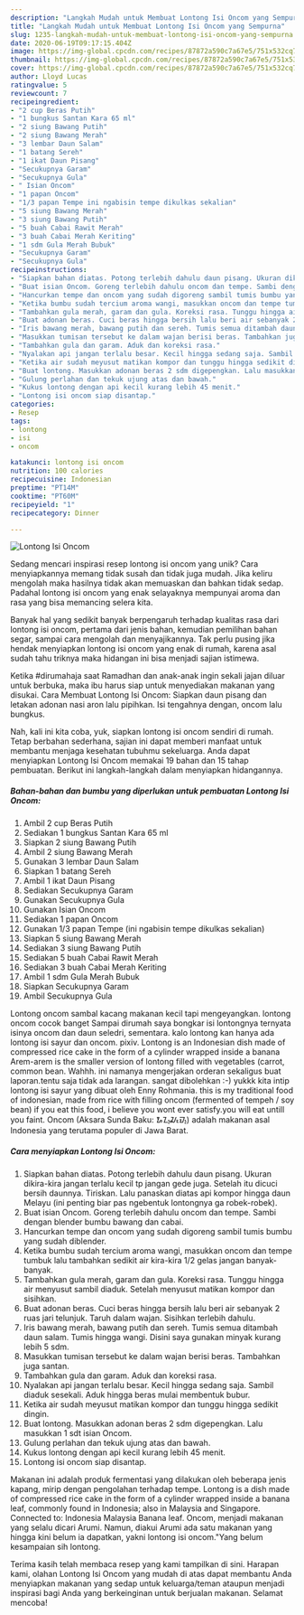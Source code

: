 ```yaml
---
description: "Langkah Mudah untuk Membuat Lontong Isi Oncom yang Sempurna"
title: "Langkah Mudah untuk Membuat Lontong Isi Oncom yang Sempurna"
slug: 1235-langkah-mudah-untuk-membuat-lontong-isi-oncom-yang-sempurna
date: 2020-06-19T09:17:15.404Z
image: https://img-global.cpcdn.com/recipes/87872a590c7a67e5/751x532cq70/lontong-isi-oncom-foto-resep-utama.jpg
thumbnail: https://img-global.cpcdn.com/recipes/87872a590c7a67e5/751x532cq70/lontong-isi-oncom-foto-resep-utama.jpg
cover: https://img-global.cpcdn.com/recipes/87872a590c7a67e5/751x532cq70/lontong-isi-oncom-foto-resep-utama.jpg
author: Lloyd Lucas
ratingvalue: 5
reviewcount: 7
recipeingredient:
- "2 cup Beras Putih"
- "1 bungkus Santan Kara 65 ml"
- "2 siung Bawang Putih"
- "2 siung Bawang Merah"
- "3 lembar Daun Salam"
- "1 batang Sereh"
- "1 ikat Daun Pisang"
- "Secukupnya Garam"
- "Secukupnya Gula"
- " Isian Oncom"
- "1 papan Oncom"
- "1/3 papan Tempe ini ngabisin tempe dikulkas sekalian"
- "5 siung Bawang Merah"
- "3 siung Bawang Putih"
- "5 buah Cabai Rawit Merah"
- "3 buah Cabai Merah Keriting"
- "1 sdm Gula Merah Bubuk"
- "Secukupnya Garam"
- "Secukupnya Gula"
recipeinstructions:
- "Siapkan bahan diatas. Potong terlebih dahulu daun pisang. Ukuran dikira-kira jangan terlalu kecil tp jangan gede juga. Setelah itu dicuci bersih daunnya. Tiriskan. Lalu panaskan diatas api kompor hingga daun Melayu (ini penting biar pas ngebentuk lontongnya ga robek-robek)."
- "Buat isian Oncom. Goreng terlebih dahulu oncom dan tempe. Sambi dengan blender bumbu bawang dan cabai."
- "Hancurkan tempe dan oncom yang sudah digoreng sambil tumis bumbu yang sudah diblender."
- "Ketika bumbu sudah tercium aroma wangi, masukkan oncom dan tempe tumbuk lalu tambahkan sedikit air kira-kira 1/2 gelas jangan banyak-banyak."
- "Tambahkan gula merah, garam dan gula. Koreksi rasa. Tunggu hingga air menyusut sambil diaduk. Setelah menyusut matikan kompor dan sisihkan."
- "Buat adonan beras. Cuci beras hingga bersih lalu beri air sebanyak 2 ruas jari telunjuk. Taruh dalam wajan. Sisihkan terlebih dahulu."
- "Iris bawang merah, bawang putih dan sereh. Tumis semua ditambah daun salam. Tumis hingga wangi. Disini saya gunakan minyak kurang lebih 5 sdm."
- "Masukkan tumisan tersebut ke dalam wajan berisi beras. Tambahkan juga santan."
- "Tambahkan gula dan garam. Aduk dan koreksi rasa."
- "Nyalakan api jangan terlalu besar. Kecil hingga sedang saja. Sambil diaduk sesekali. Aduk hingga beras mulai membentuk bubur."
- "Ketika air sudah meyusut matikan kompor dan tunggu hingga sedikit dingin."
- "Buat lontong. Masukkan adonan beras 2 sdm digepengkan. Lalu masukkan 1 sdt isian Oncom."
- "Gulung perlahan dan tekuk ujung atas dan bawah."
- "Kukus lontong dengan api kecil kurang lebih 45 menit."
- "Lontong isi oncom siap disantap."
categories:
- Resep
tags:
- lontong
- isi
- oncom

katakunci: lontong isi oncom 
nutrition: 100 calories
recipecuisine: Indonesian
preptime: "PT14M"
cooktime: "PT60M"
recipeyield: "1"
recipecategory: Dinner

---
```



![Lontong Isi Oncom](https://img-global.cpcdn.com/recipes/87872a590c7a67e5/751x532cq70/lontong-isi-oncom-foto-resep-utama.jpg)

Sedang mencari inspirasi resep lontong isi oncom yang unik? Cara menyiapkannya memang tidak susah dan tidak juga mudah. Jika keliru mengolah maka hasilnya tidak akan memuaskan dan bahkan tidak sedap. Padahal lontong isi oncom yang enak selayaknya mempunyai aroma dan rasa yang bisa memancing selera kita.

Banyak hal yang sedikit banyak berpengaruh terhadap kualitas rasa dari lontong isi oncom, pertama dari jenis bahan, kemudian pemilihan bahan segar, sampai cara mengolah dan menyajikannya. Tak perlu pusing jika hendak menyiapkan lontong isi oncom yang enak di rumah, karena asal sudah tahu triknya maka hidangan ini bisa menjadi sajian istimewa.

Ketika #dirumahaja saat Ramadhan dan anak-anak ingin sekali jajan diluar untuk berbuka, maka ibu harus siap untuk menyediakan makanan yang disukai. Cara Membuat Lontong Isi Oncom: Siapkan daun pisang dan letakan adonan nasi aron lalu pipihkan. Isi tengahnya dengan, oncom lalu bungkus.


Nah, kali ini kita coba, yuk, siapkan lontong isi oncom sendiri di rumah. Tetap berbahan sederhana, sajian ini dapat memberi manfaat untuk membantu menjaga kesehatan tubuhmu sekeluarga. Anda dapat menyiapkan Lontong Isi Oncom memakai 19 bahan dan 15 tahap pembuatan. Berikut ini langkah-langkah dalam menyiapkan hidangannya.

<!--inarticleads1-->

##### Bahan-bahan dan bumbu yang diperlukan untuk pembuatan Lontong Isi Oncom:

1. Ambil 2 cup Beras Putih
1. Sediakan 1 bungkus Santan Kara 65 ml
1. Siapkan 2 siung Bawang Putih
1. Ambil 2 siung Bawang Merah
1. Gunakan 3 lembar Daun Salam
1. Siapkan 1 batang Sereh
1. Ambil 1 ikat Daun Pisang
1. Sediakan Secukupnya Garam
1. Gunakan Secukupnya Gula
1. Gunakan  Isian Oncom
1. Sediakan 1 papan Oncom
1. Gunakan 1/3 papan Tempe (ini ngabisin tempe dikulkas sekalian)
1. Siapkan 5 siung Bawang Merah
1. Sediakan 3 siung Bawang Putih
1. Sediakan 5 buah Cabai Rawit Merah
1. Sediakan 3 buah Cabai Merah Keriting
1. Ambil 1 sdm Gula Merah Bubuk
1. Siapkan Secukupnya Garam
1. Ambil Secukupnya Gula


Lontong oncom sambal kacang makanan kecil tapi mengeyangkan. lontong oncom cocok banget Sampai dirumah saya bongkar isi lontongnya ternyata isinya oncom dan daun seledri, sementara. kalo lontong kan hanya ada lontong isi sayur dan oncom. pixiv. Lontong is an Indonesian dish made of compressed rice cake in the form of a cylinder wrapped inside a banana Arem-arem is the smaller version of lontong filled with vegetables (carrot, common bean. Wahhh. ini namanya mengerjakan orderan sekaligus buat laporan.tentu saja tidak ada larangan. sangat dibolehkan :-) yukkk kita intip lontong isi sayur yang dibuat oleh Enny Rohmania. this is my traditional food of indonesian, made from rice with filling oncom (fermented of tempeh / soy bean) if you eat this food, i believe you wont ever satisfy.you will eat untill you faint. Oncom (Aksara Sunda Baku: ᮇᮔ᮪ᮎᮧᮙ᮪) adalah makanan asal Indonesia yang terutama populer di Jawa Barat. 

<!--inarticleads2-->

##### Cara menyiapkan Lontong Isi Oncom:

1. Siapkan bahan diatas. Potong terlebih dahulu daun pisang. Ukuran dikira-kira jangan terlalu kecil tp jangan gede juga. Setelah itu dicuci bersih daunnya. Tiriskan. Lalu panaskan diatas api kompor hingga daun Melayu (ini penting biar pas ngebentuk lontongnya ga robek-robek).
1. Buat isian Oncom. Goreng terlebih dahulu oncom dan tempe. Sambi dengan blender bumbu bawang dan cabai.
1. Hancurkan tempe dan oncom yang sudah digoreng sambil tumis bumbu yang sudah diblender.
1. Ketika bumbu sudah tercium aroma wangi, masukkan oncom dan tempe tumbuk lalu tambahkan sedikit air kira-kira 1/2 gelas jangan banyak-banyak.
1. Tambahkan gula merah, garam dan gula. Koreksi rasa. Tunggu hingga air menyusut sambil diaduk. Setelah menyusut matikan kompor dan sisihkan.
1. Buat adonan beras. Cuci beras hingga bersih lalu beri air sebanyak 2 ruas jari telunjuk. Taruh dalam wajan. Sisihkan terlebih dahulu.
1. Iris bawang merah, bawang putih dan sereh. Tumis semua ditambah daun salam. Tumis hingga wangi. Disini saya gunakan minyak kurang lebih 5 sdm.
1. Masukkan tumisan tersebut ke dalam wajan berisi beras. Tambahkan juga santan.
1. Tambahkan gula dan garam. Aduk dan koreksi rasa.
1. Nyalakan api jangan terlalu besar. Kecil hingga sedang saja. Sambil diaduk sesekali. Aduk hingga beras mulai membentuk bubur.
1. Ketika air sudah meyusut matikan kompor dan tunggu hingga sedikit dingin.
1. Buat lontong. Masukkan adonan beras 2 sdm digepengkan. Lalu masukkan 1 sdt isian Oncom.
1. Gulung perlahan dan tekuk ujung atas dan bawah.
1. Kukus lontong dengan api kecil kurang lebih 45 menit.
1. Lontong isi oncom siap disantap.


Makanan ini adalah produk fermentasi yang dilakukan oleh beberapa jenis kapang, mirip dengan pengolahan terhadap tempe. Lontong is a dish made of compressed rice cake in the form of a cylinder wrapped inside a banana leaf, commonly found in Indonesia; also in Malaysia and Singapore. Connected to: Indonesia Malaysia Banana leaf. Oncom, menjadi makanan yang selalu dicari Arumi. Namun, diakui Arumi ada satu makanan yang hingga kini belum ia dapatkan, yakni lontong isi oncom.&#34;Yang belum kesampaian sih lontong. 

Terima kasih telah membaca resep yang kami tampilkan di sini. Harapan kami, olahan Lontong Isi Oncom yang mudah di atas dapat membantu Anda menyiapkan makanan yang sedap untuk keluarga/teman ataupun menjadi inspirasi bagi Anda yang berkeinginan untuk berjualan makanan. Selamat mencoba!
